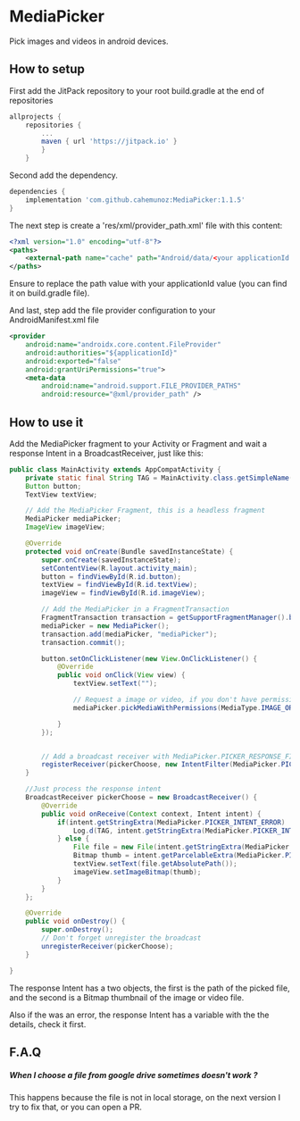 # MediaPicker

Pick images and videos in android devices.

## How to setup
First add the JitPack repository to your root build.gradle at the end of repositories

```gradle
allprojects {
    repositories {
        ...
        maven { url 'https://jitpack.io' }
        }
    }
```

Second add the dependency.
```gradle
dependencies {
    implementation 'com.github.cahemunoz:MediaPicker:1.1.5'
}
```

The next step is create a 'res/xml/provider_path.xml' file with this content:
```xml
<?xml version="1.0" encoding="utf-8"?>
<paths>
    <external-path name="cache" path="Android/data/<your applicationId value>/cache" />
</paths>
```
Ensure to replace the path value with  your applicationId value (you can find it on build.gradle file).



And last, step add the file provider configuration to your AndroidManifest.xml file
```xml
<provider
    android:name="androidx.core.content.FileProvider"
    android:authorities="${applicationId}"
    android:exported="false"
    android:grantUriPermissions="true">
    <meta-data
        android:name="android.support.FILE_PROVIDER_PATHS"
        android:resource="@xml/provider_path" />
```


## How to use it
Add the MediaPicker fragment to your Activity or Fragment and wait a response Intent in a BroadcastReceiver, just like this:
```java
public class MainActivity extends AppCompatActivity {
    private static final String TAG = MainActivity.class.getSimpleName();
    Button button;
    TextView textView;

    // Add the MediaPicker Fragment, this is a headless fragment
    MediaPicker mediaPicker;
    ImageView imageView;

    @Override
    protected void onCreate(Bundle savedInstanceState) {
        super.onCreate(savedInstanceState);
        setContentView(R.layout.activity_main);
        button = findViewById(R.id.button);
        textView = findViewById(R.id.textView);
        imageView = findViewById(R.id.imageView);

        // Add the MediaPicker in a FragmentTransaction
        FragmentTransaction transaction = getSupportFragmentManager().beginTransaction();
        mediaPicker = new MediaPicker();
        transaction.add(mediaPicker, "mediaPicker");
        transaction.commit();

        button.setOnClickListener(new View.OnClickListener() {
            @Override
            public void onClick(View view) {
                textView.setText("");

                // Request a image or video, if you don't have permissions the picker requests them
                mediaPicker.pickMediaWithPermissions(MediaType.IMAGE_OR_VIDEO);

            }
        });


        // Add a broadcast receiver with MediaPicker.PICKER_RESPONSE_FILTER Intent Filter
        registerReceiver(pickerChoose, new IntentFilter(MediaPicker.PICKER_RESPONSE_FILTER));
    }

    //Just process the response intent
    BroadcastReceiver pickerChoose = new BroadcastReceiver() {
        @Override
        public void onReceive(Context context, Intent intent) {
            if(intent.getStringExtra(MediaPicker.PICKER_INTENT_ERROR) != null) {
                Log.d(TAG, intent.getStringExtra(MediaPicker.PICKER_INTENT_ERROR));
            } else {
                File file = new File(intent.getStringExtra(MediaPicker.PICKER_INTENT_FILE));
                Bitmap thumb = intent.getParcelableExtra(MediaPicker.PICKER_INTENT_FILE_THUMB);
                textView.setText(file.getAbsolutePath());
                imageView.setImageBitmap(thumb);
            }
        }
    };

    @Override
    public void onDestroy() {
        super.onDestroy();
        // Don't forget unregister the broadcast
        unregisterReceiver(pickerChoose);
    }

}
```


The response Intent has a two objects, the first is the path of the picked file, and the second is a Bitmap thumbnail of the image or video file.

Also if the was an error, the response Intent has a variable with the the details, check it first.



## F.A.Q
##### When I choose a file from google drive sometimes doesn't work ?
This happens because the file is not in local storage, on the next version I try to fix that, or you can open a PR.


